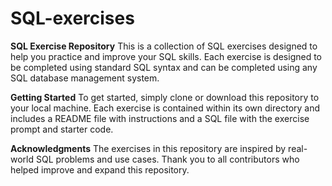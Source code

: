# SQL-exercises

**SQL Exercise Repository**
This is a collection of SQL exercises designed to help you practice and improve your SQL skills. Each exercise is designed to be completed using standard SQL syntax and can be completed using any SQL database management system.

**Getting Started**
To get started, simply clone or download this repository to your local machine. Each exercise is contained within its own directory and includes a README file with instructions and a SQL file with the exercise prompt and starter code.

**Acknowledgments**
The exercises in this repository are inspired by real-world SQL problems and use cases.
Thank you to all contributors who helped improve and expand this repository.
